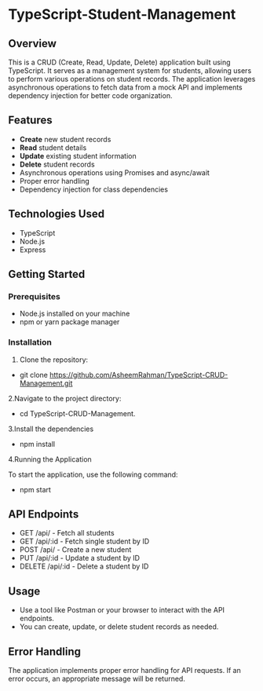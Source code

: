 # TypeScript-Student-Management

## Overview

This is a CRUD (Create, Read, Update, Delete) application built using TypeScript. It serves as a management system for students, allowing users to perform various operations on student records. The application leverages asynchronous operations to fetch data from a mock API and implements dependency injection for better code organization.

## Features

- **Create** new student records
- **Read** student details
- **Update** existing student information
- **Delete** student records
- Asynchronous operations using Promises and async/await
- Proper error handling
- Dependency injection for class dependencies

## Technologies Used

- TypeScript
- Node.js
- Express

## Getting Started

### Prerequisites

- Node.js installed on your machine
- npm or yarn package manager

### Installation
1. Clone the repository:

* git clone https://github.com/AsheemRahman/TypeScript-CRUD-Management.git

2.Navigate to the project directory:
  
* cd TypeScript-CRUD-Management.

3.Install the dependencies

* npm install

4.Running the Application

To start the application, use the following command:

* npm start


## API Endpoints

 * GET /api/ - Fetch all students
 * GET /api/:id - Fetch single student by ID
 * POST /api/ - Create a new student
 * PUT /api/:id - Update a student by ID
 * DELETE /api/:id - Delete a student by ID

## Usage

* Use a tool like Postman or your browser to interact with the API endpoints.
* You can create, update, or delete student records as needed.

## Error Handling

The application implements proper error handling for API requests. If an error occurs, an appropriate message will be returned.
